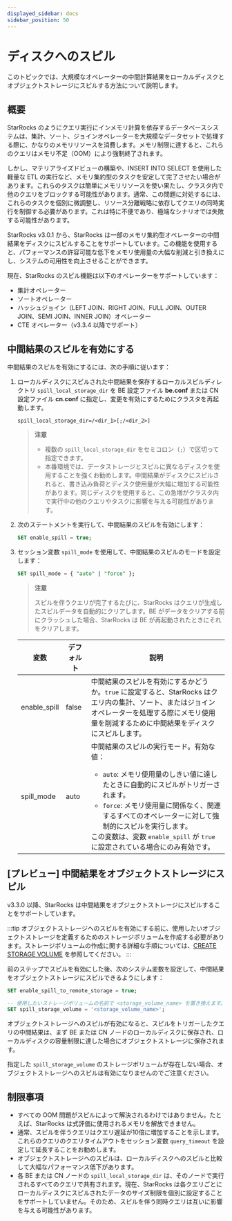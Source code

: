 ```yaml
---
displayed_sidebar: docs
sidebar_position: 50
---
```


# ディスクへのスピル

このトピックでは、大規模なオペレーターの中間計算結果をローカルディスクとオブジェクトストレージにスピルする方法について説明します。

## 概要

StarRocks のようにクエリ実行にインメモリ計算を依存するデータベースシステムは、集計、ソート、ジョインオペレーターを大規模なデータセットで処理する際に、かなりのメモリリソースを消費します。メモリ制限に達すると、これらのクエリはメモリ不足（OOM）により強制終了されます。

しかし、マテリアライズドビューの構築や、INSERT INTO SELECT を使用した軽量な ETL の実行など、メモリ集約型のタスクを安定して完了させたい場合があります。これらのタスクは簡単にメモリリソースを使い果たし、クラスタ内で他のクエリをブロックする可能性があります。通常、この問題に対処するには、これらのタスクを個別に微調整し、リソース分離戦略に依存してクエリの同時実行を制御する必要があります。これは特に不便であり、極端なシナリオでは失敗する可能性があります。

StarRocks v3.0.1 から、StarRocks は一部のメモリ集約型オペレーターの中間結果をディスクにスピルすることをサポートしています。この機能を使用すると、パフォーマンスの許容可能な低下をメモリ使用量の大幅な削減と引き換えにし、システムの可用性を向上させることができます。

現在、StarRocks のスピル機能は以下のオペレーターをサポートしています：

- 集計オペレーター
- ソートオペレーター
- ハッシュジョイン（LEFT JOIN、RIGHT JOIN、FULL JOIN、OUTER JOIN、SEMI JOIN、INNER JOIN）オペレーター
- CTE オペレーター（v3.3.4 以降でサポート）

## 中間結果のスピルを有効にする

中間結果のスピルを有効にするには、次の手順に従います：

1. ローカルディスクにスピルされた中間結果を保存するローカルスピルディレクトリ `spill_local_storage_dir` を BE 設定ファイル **be.conf** または CN 設定ファイル **cn.conf** に指定し、変更を有効にするためにクラスタを再起動します。

   ```Properties
   spill_local_storage_dir=/<dir_1>[;/<dir_2>]
   ```

   > **注意**
   >
   > - 複数の `spill_local_storage_dir` をセミコロン（`;`）で区切って指定できます。
   > - 本番環境では、データストレージとスピルに異なるディスクを使用することを強くお勧めします。中間結果がディスクにスピルされると、書き込み負荷とディスク使用量が大幅に増加する可能性があります。同じディスクを使用すると、この急増がクラスタ内で実行中の他のクエリやタスクに影響を与える可能性があります。

2. 次のステートメントを実行して、中間結果のスピルを有効にします：

   ```SQL
   SET enable_spill = true;
   ```

3. セッション変数 `spill_mode` を使用して、中間結果のスピルのモードを設定します：

   ```SQL
   SET spill_mode = { "auto" | "force" };
   ```

   > **注意**
   >
   > スピルを伴うクエリが完了するたびに、StarRocks はクエリが生成したスピルデータを自動的にクリアします。BE がデータをクリアする前にクラッシュした場合、StarRocks は BE が再起動されたときにそれをクリアします。

   | **変数**       | **デフォルト** | **説明**                                                                 |
   | -------------- | -------------- | ------------------------------------------------------------------------ |
   | enable_spill   | false          | 中間結果のスピルを有効にするかどうか。`true` に設定すると、StarRocks はクエリ内の集計、ソート、またはジョインオペレーターを処理する際にメモリ使用量を削減するために中間結果をディスクにスピルします。 |
   | spill_mode     | auto           | 中間結果のスピルの実行モード。有効な値：<ul><li>`auto`: メモリ使用量のしきい値に達したときに自動的にスピルがトリガーされます。</li><li>`force`: メモリ使用量に関係なく、関連するすべてのオペレーターに対して強制的にスピルを実行します。</li></ul>この変数は、変数 `enable_spill` が `true` に設定されている場合にのみ有効です。 |

## [プレビュー] 中間結果をオブジェクトストレージにスピル

v3.3.0 以降、StarRocks は中間結果をオブジェクトストレージにスピルすることをサポートしています。

:::tip
オブジェクトストレージへのスピルを有効にする前に、使用したいオブジェクトストレージを定義するためのストレージボリュームを作成する必要があります。ストレージボリュームの作成に関する詳細な手順については、[CREATE STORAGE VOLUME](../../../sql-reference/sql-statements/cluster-management/storage_volume/CREATE_STORAGE_VOLUME.md) を参照してください。
:::

前のステップでスピルを有効にした後、次のシステム変数を設定して、中間結果をオブジェクトストレージにスピルできるようにします：

```SQL
SET enable_spill_to_remote_storage = true;

-- 使用したいストレージボリュームの名前で <storage_volume_name> を置き換えます。
SET spill_storage_volume = '<storage_volume_name>';
```

オブジェクトストレージへのスピルが有効になると、スピルをトリガーしたクエリの中間結果は、まず BE または CN ノードのローカルディスクに保存され、ローカルディスクの容量制限に達した場合にオブジェクトストレージに保存されます。

指定した `spill_storage_volume` のストレージボリュームが存在しない場合、オブジェクトストレージへのスピルは有効になりませんのでご注意ください。

## 制限事項

- すべての OOM 問題がスピルによって解決されるわけではありません。たとえば、StarRocks は式評価に使用されるメモリを解放できません。
- 通常、スピルを伴うクエリはクエリ遅延が10倍に増加することを示します。これらのクエリのクエリタイムアウトをセッション変数 `query_timeout` を設定して延長することをお勧めします。
- オブジェクトストレージへのスピルは、ローカルディスクへのスピルと比較して大幅なパフォーマンス低下があります。
- 各 BE または CN ノードの `spill_local_storage_dir` は、そのノードで実行されるすべてのクエリで共有されます。現在、StarRocks は各クエリごとにローカルディスクにスピルされたデータのサイズ制限を個別に設定することをサポートしていません。そのため、スピルを伴う同時クエリは互いに影響を与える可能性があります。